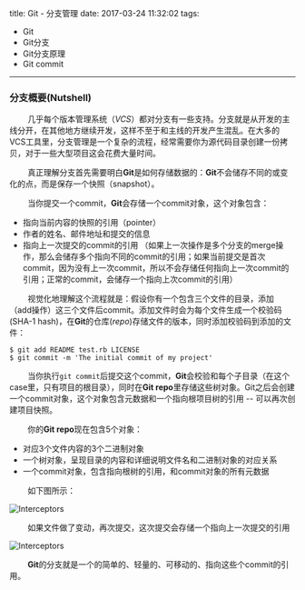 title: Git - 分支管理
date: 2017-03-24 11:32:02
tags:
  - Git
  - Git分支
  - Git分支原理
  - Git commit
---

### 分支概要(Nutshell)

&emsp;&emsp; 几乎每个版本管理系统（*VCS*）都对分支有一些支持。分支就是从开发的主线分开，在其他地方继续开发，这样不至于和主线的开发产生混乱。在大多的VCS工具里，分支管理是一个复杂的流程，经常需要你为源代码目录创建一份拷贝，对于一些大型项目这会花费大量时间。

&emsp;&emsp; 真正理解分支首先需要明白**Git**是如何存储数据的：**Git**不会储存不同的或变化的点，而是保存一个快照（snapshot）。

&emsp;&emsp; 当你提交一个commit，**Git**会存储一个commit对象，这个对象包含：
  - 指向当前内容的快照的引用（pointer）
  - 作者的姓名、邮件地址和提交的信息
  - 指向上一次提交的commit的引用 （如果上一次操作是多个分支的merge操作，那么会储存多个指向不同的commit的引用；如果当前提交是首次commit，因为没有上一次commit，所以不会存储任何指向上一次commit的引用；正常的commit，会储存一个指向上次commit的引用）

&emsp;&emsp; 视觉化地理解这个流程就是：假设你有一个包含三个文件的目录，添加（add操作）这三个文件后commit。添加文件时会为每个文件生成一个校验码(SHA-1 hash)，在**Git**的仓库(*repo*)存储文件的版本，同时添加校验码到添加的文件：
```
$ git add README test.rb LICENSE
$ git commit -m 'The initial commit of my project'
```

&emsp;&emsp; 当你执行`git commit`后提交这个commit，**Git**会校验和每个子目录（在这个case里，只有项目的根目录），同时在**Git repo**里存储这些树对象。Git之后会创建一个commit对象，这个对象包含元数据和一个指向根项目树的引用 -- 可以再次创建项目快照。

&emsp;&emsp; 你的**Git repo**现在包含5个对象：
  - 对应3个文件内容的3个二进制对象
  - 一个树对象，呈现目录的内容和详细说明文件名和二进制对象的对应关系
  - 一个commit对象，包含指向根树的引用，和commit对象的所有元数据

&emsp;&emsp; 如下图所示：

![Interceptors](https://git-scm.com/book/en/v2/images/commit-and-tree.png)

&emsp;&emsp; 如果文件做了变动，再次提交，这次提交会存储一个指向上一次提交的引用

![Interceptors](https://git-scm.com/book/en/v2/images/commits-and-parents.png)

&emsp;&emsp; **Git**的分支就是一个的简单的、轻量的、可移动的、指向这些个commit的引用。

